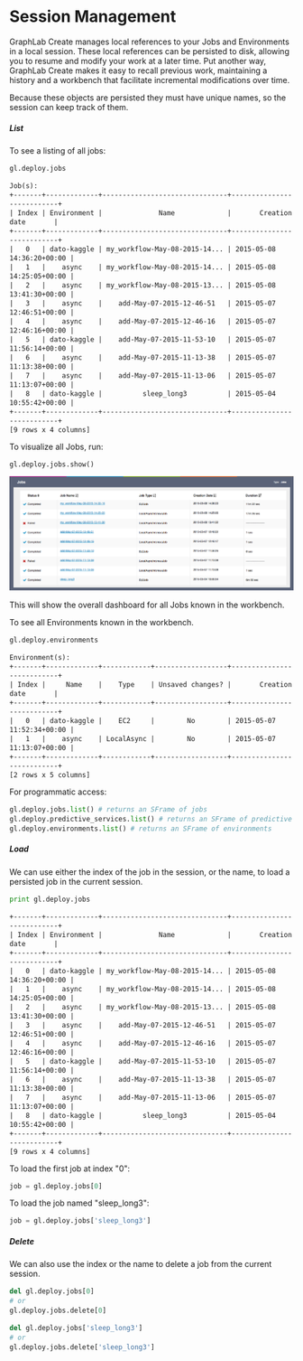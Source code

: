 # Session Management

GraphLab Create manages local references to your Jobs and Environments in a local session.  These local references can be persisted to disk, allowing you to resume and modify your work at a later time. Put another way, GraphLab Create makes it easy to recall previous work, maintaining a history and a workbench that facilitate incremental modifications over time.

Because these objects are persisted they must have unique names, so the session can keep track of them.

##### List

To see a listing of all jobs:

```python
gl.deploy.jobs
```
```
Job(s):
+-------+-------------+-------------------------------+---------------------------+
| Index | Environment |              Name             |       Creation date       |
+-------+-------------+-------------------------------+---------------------------+
|   0   | dato-kaggle | my_workflow-May-08-2015-14... | 2015-05-08 14:36:20+00:00 |
|   1   |    async    | my_workflow-May-08-2015-14... | 2015-05-08 14:25:05+00:00 |
|   2   |    async    | my_workflow-May-08-2015-13... | 2015-05-08 13:41:30+00:00 |
|   3   |    async    |    add-May-07-2015-12-46-51   | 2015-05-07 12:46:51+00:00 |
|   4   |    async    |    add-May-07-2015-12-46-16   | 2015-05-07 12:46:16+00:00 |
|   5   | dato-kaggle |    add-May-07-2015-11-53-10   | 2015-05-07 11:56:14+00:00 |
|   6   |    async    |    add-May-07-2015-11-13-38   | 2015-05-07 11:13:38+00:00 |
|   7   |    async    |    add-May-07-2015-11-13-06   | 2015-05-07 11:13:07+00:00 |
|   8   | dato-kaggle |          sleep_long3          | 2015-05-04 10:55:42+00:00 |
+-------+-------------+-------------------------------+---------------------------+
[9 rows x 4 columns]
```

To visualize all Jobs, run:
```no-highlight
gl.deploy.jobs.show()
```
[<img alt="Jobs dashboard" src="images/jobs-dashboard.png" style="max-width: 100%;"/>](images/jobs-dashboard.png)

This will show the overall dashboard for all Jobs known in the workbench.

To see all Environments known in the workbench.

```python
gl.deploy.environments
```
```
Environment(s): 
+-------+-------------+------------+------------------+---------------------------+
| Index |     Name    |    Type    | Unsaved changes? |       Creation date       |
+-------+-------------+------------+------------------+---------------------------+
|   0   | dato-kaggle |    EC2     |        No        | 2015-05-07 11:52:34+00:00 |
|   1   |    async    | LocalAsync |        No        | 2015-05-07 11:13:07+00:00 |
+-------+-------------+------------+------------------+---------------------------+
[2 rows x 5 columns]
```

For programmatic access:

```python
gl.deploy.jobs.list() # returns an SFrame of jobs
gl.deploy.predictive_services.list() # returns an SFrame of predictive services
gl.deploy.environments.list() # returns an SFrame of environments
```

##### Load

We can use either the index of the job in the session, or the name, to load a persisted job in the current session.

```python
print gl.deploy.jobs
```
```
+-------+-------------+-------------------------------+---------------------------+
| Index | Environment |              Name             |       Creation date       |
+-------+-------------+-------------------------------+---------------------------+
|   0   | dato-kaggle | my_workflow-May-08-2015-14... | 2015-05-08 14:36:20+00:00 |
|   1   |    async    | my_workflow-May-08-2015-14... | 2015-05-08 14:25:05+00:00 |
|   2   |    async    | my_workflow-May-08-2015-13... | 2015-05-08 13:41:30+00:00 |
|   3   |    async    |    add-May-07-2015-12-46-51   | 2015-05-07 12:46:51+00:00 |
|   4   |    async    |    add-May-07-2015-12-46-16   | 2015-05-07 12:46:16+00:00 |
|   5   | dato-kaggle |    add-May-07-2015-11-53-10   | 2015-05-07 11:56:14+00:00 |
|   6   |    async    |    add-May-07-2015-11-13-38   | 2015-05-07 11:13:38+00:00 |
|   7   |    async    |    add-May-07-2015-11-13-06   | 2015-05-07 11:13:07+00:00 |
|   8   | dato-kaggle |          sleep_long3          | 2015-05-04 10:55:42+00:00 |
+-------+-------------+-------------------------------+---------------------------+
[9 rows x 4 columns]
```

To load the first job at index "0":
```python
job = gl.deploy.jobs[0]
```

To load the job named "sleep_long3":
```python
job = gl.deploy.jobs['sleep_long3']
```


##### Delete

We can also use the index or the name to delete a job from the current session.

```python
del gl.deploy.jobs[0]
# or
gl.deploy.jobs.delete[0]
```

```python
del gl.deploy.jobs['sleep_long3']
# or
gl.deploy.jobs.delete['sleep_long3']
```

